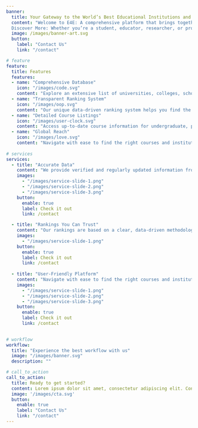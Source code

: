 ```yaml
---
banner:
  title: Your Gateway to the World’s Best Educational Institutions and Courses
  content: "Welcome to E4E: A comprehensive platform that brings together detailed information and transparent rankings for universities, colleges, councils, laboratories, NGOs, schools, ministries, and organizations across Bharat, and soon, the world.
  Discover More: Whether you’re a student, educator, researcher, or professional, E4E gives you real-time access to everything you need to make informed educational decisions."
  image: /images/banner-art.svg
  button:
    label: "Contact Us"
    link: "/contact"

# feature
feature: 
  title: Features
  features:
  - name: "Comprehensive Database"
    icon: "/images/code.svg"
    content: "Explore an extensive list of universities, colleges, schools, research councils, labs, NGOs, and more."
  - name: "Transparent Ranking System"
    icon: "/images/oop.svg"
    content: "Our unique data-driven ranking system helps you find the best institutions for your educational journey."
  - name: "Detailed Course Listings"
    icon: "/images/user-clock.svg"
    content: "Access up-to-date course information for undergraduate, postgraduate, diploma, and certification programs."
  - name: "Global Reach"
    icon: "/images/love.svg"
    content: "Navigate with ease to find the right courses and institutions for your needs."
  
# services
services:
  - title: "Accurate Data"
    content: "We provide verified and regularly updated information from trusted sources."
    images:
      - "/images/service-slide-1.png"
      - "/images/service-slide-2.png"
      - "/images/service-slide-3.png"
    button:
      enable: true
      label: Check it out
      link: /contact

  - title: "Rankings You Can Trust"
    content: "Our rankings are based on a clear, data-driven methodology that evaluates institutions on factors such as research output, academic performance, faculty, and infrastructure."
    images: 
      - "/images/service-slide-1.png"
    button:
      enable: true
      label: Check it out
      link: /contact
  
  - title: "User-Friendly Platform"
    content: "Navigate with ease to find the right courses and institutions for your needs."
    images:
      - "/images/service-slide-1.png"
      - "/images/service-slide-2.png"
      - "/images/service-slide-3.png"
    button:
      enable: true
      label: Check it out
      link: /contact

  
# workflow
workflow: 
  title: "Experience the best workflow with us"
  image: "/images/banner.svg"
  description: ""

# call_to_action
call_to_action:
  title: Ready to get started?
  content: Lorem ipsum dolor sit amet, consectetur adipiscing elit. Consequat tristique eget amet, tempus eu at consecttur.
  image: '/images/cta.svg'
  button:
    enable: true
    label: "Contact Us"
    link: "/contact"
---
```

